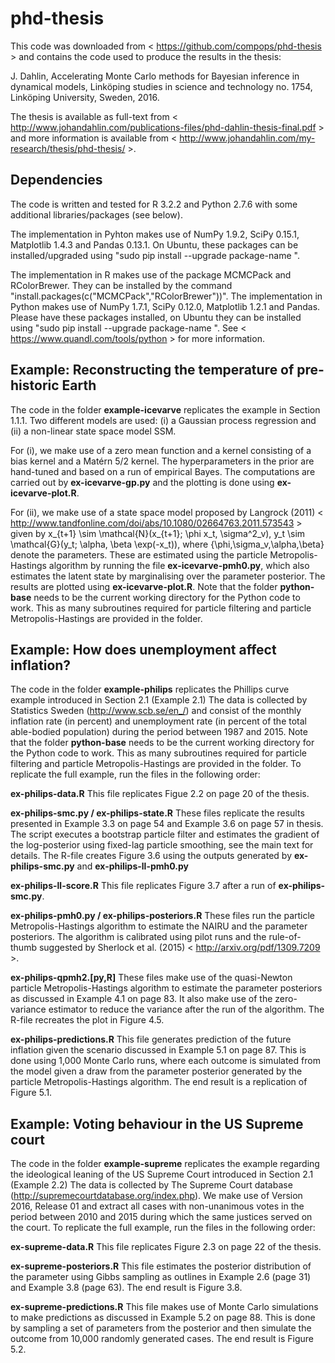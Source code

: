 # phd-thesis
This code was downloaded from < https://github.com/compops/phd-thesis > and contains the code used to produce the results in the thesis:

J. Dahlin, Accelerating Monte Carlo methods for Bayesian inference in dynamical models, Linköping studies in science and technology no. 1754, Linköping University, Sweden, 2016.

The thesis is available as full-text from < http://www.johandahlin.com/publications-files/phd-dahlin-thesis-final.pdf > and more information is available from < http://www.johandahlin.com/my-research/thesis/phd-thesis/ >.

## Dependencies

The code is written and tested for R 3.2.2 and Python 2.7.6 with some additional libraries/packages (see below).

The implementation in Pyhton makes use of NumPy 1.9.2, SciPy 0.15.1, Matplotlib 1.4.3 and Pandas 0.13.1. On Ubuntu, these packages can be installed/upgraded using "sudo pip install --upgrade package-name ".

The implementation in R makes use of the package MCMCPack and RColorBrewer. They can be installed by the command "install.packages(c("MCMCPack","RColorBrewer"))". The implementation in Python makes use of NumPy 1.7.1, SciPy 0.12.0, Matplotlib 1.2.1 and Pandas. Please have these packages installed, on Ubuntu they can be installed using "sudo pip install --upgrade package-name ". See < https://www.quandl.com/tools/python > for more information.

## Example: Reconstructing the temperature of pre-historic Earth
The code in the folder **example-icevarve** replicates the example in Section 1.1.1. Two different models are used: (i) a Gaussian process regression and (ii) a non-linear state space model SSM.

For (i), we make use of a zero mean function and a kernel consisting of a bias kernel and a Matérn 5/2 kernel. The hyperparameters in the prior are hand-tuned and based on a run of empirical Bayes. The computations are carried out by **ex-icevarve-gp.py** and the plotting is done using **ex-icevarve-plot.R**. 

For (ii), we make use of a state space model proposed by Langrock (2011) < http://www.tandfonline.com/doi/abs/10.1080/02664763.2011.573543 > given by x_{t+1} \sim \mathcal{N}(x_{t+1}; \phi x_t, \sigma^2_v), y_t \sim \mathcal{G}(y_t; \alpha, \beta \exp(-x_t)), where \{\phi,\sigma_v,\alpha,\beta\} denote the parameters. These are estimated using the particle Metropolis-Hastings algorithm by running the file **ex-icevarve-pmh0.py**, which also estimates the latent state by marginalising over the parameter posterior. The results are plotted using **ex-icevarve-plot.R**. Note that the folder **python-base** needs to be the current working directory for the Python code to work. This as many subroutines required for particle filtering and particle Metropolis-Hastings are provided in the folder.

## Example: How does unemployment affect inflation?
The code in the folder **example-philips** replicates the Phillips curve example introduced in Section 2.1 (Example 2.1) The data is collected by Statistics Sweden (http://www.scb.se/en_/) and consist of the monthly inflation rate (in percent) and unemployment rate (in percent of the total able-bodied population) during the period between 1987 and 2015. Note that the folder **python-base** needs to be the current working directory for the Python code to work. This as many subroutines required for particle filtering and particle Metropolis-Hastings are provided in the folder. To replicate the full example, run the files in the following order:

**ex-philips-data.R** This file replicates Figue 2.2 on page 20 of the thesis. 

**ex-philips-smc.py / ex-philips-state.R** These files replicate the results presented in Example 3.3 on page 54 and Example 3.6 on page 57 in thesis. The script executes a bootstrap particle filter and estimates the gradient of the log-posterior using fixed-lag particle smoothing, see the main text for details. The R-file creates Figure 3.6 using the outputs generated by **ex-philips-smc.py** and **ex-philips-ll-pmh0.py**

**ex-philips-ll-score.R** This file replicates Figure 3.7 after a run of **ex-philips-smc.py**.

**ex-philips-pmh0.py / ex-philips-posteriors.R** These files run the particle Metropolis-Hastings algorithm to estimate the NAIRU and the parameter posteriors. The algorithm is calibrated using pilot runs and the rule-of-thumb suggested by Sherlock et al. (2015) < http://arxiv.org/pdf/1309.7209 >. 

**ex-philips-qpmh2.[py,R]** These files make use of the quasi-Newton particle Metropolis-Hastings algorithm to estimate the parameter posteriors as discussed in Example 4.1 on page 83. It also make use of the zero-variance estimator to reduce the variance after the run of the algorithm. The R-file recreates the plot in Figure 4.5.

**ex-philips-predictions.R** This file generates prediction of the future inflation given the scenario discussed in Example 5.1 on page 87. This is done using 1,000 Monte Carlo runs, where each outcome is simulated from the model given a draw from the parameter posterior generated by the particle Metropolis-Hastings algorithm. The end result is a replication of Figure 5.1.

## Example: Voting behaviour in the US Supreme court
The code in the folder **example-supreme** replicates the example regarding the ideological leaning of the US Supreme Court introduced in Section 2.1 (Example 2.2) The data is collected by The Supreme Court database (http://supremecourtdatabase.org/index.php). We make use of Version 2016, Release 01 and extract all cases with non-unanimous votes in the period between 2010 and 2015 during which the same justices served on the court. To replicate the full example, run the files in the following order:

**ex-supreme-data.R** This file replicates Figure 2.3 on page 22 of the thesis.

**ex-supreme-posteriors.R** This file estimates the posterior distribution of the parameter using Gibbs sampling as outlines in Example 2.6 (page 31) and Example 3.8 (page 63). The end result is Figure 3.8.

**ex-supreme-predictions.R** This file makes use of Monte Carlo simulations to make predictions as discussed in Example 5.2 on page 88. This is done by sampling a set of parameters from the posterior and then simulate the outcome from 10,000 randomly generated cases. The end result is Figure 5.2.
